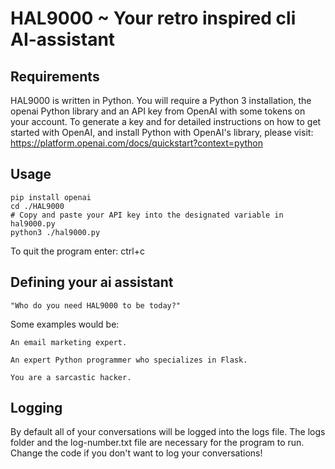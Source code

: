# HAL9000 ~ Your retro inspired cli AI-assistant

## Requirements

HAL9000 is written in Python. You will require a Python 3 installation, the openai Python library and an API key from OpenAI with some tokens on your account. To generate a key and for detailed instructions on how to get started with OpenAI, and install Python with OpenAI's library, please visit: https://platform.openai.com/docs/quickstart?context=python

## Usage

```git clone https://github.com/0x00wolf/HAL9000
pip install openai
cd ./HAL9000
# Copy and paste your API key into the designated variable in hal9000.py
python3 ./hal9000.py
```
To quit the program enter: ctrl+c

## Defining your ai assistant

`"Who do you need HAL9000 to be today?"`

Some examples would be:

`An email marketing expert.`

`An expert Python programmer who specializes in Flask.`

`You are a sarcastic hacker.`

## Logging

By default all of your conversations will be logged into the logs file. The logs folder and the log-number.txt file are necessary for the program to run. Change the code if you don't want to log your conversations!
